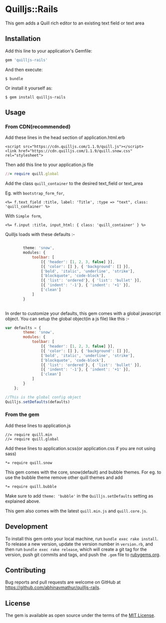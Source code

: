 # Quilljs::Rails

This gem adds a Quill rich editor to an existing text field or text area
## Installation

Add this line to your application's Gemfile:

```ruby
gem 'quilljs-rails'
```

And then execute:

    $ bundle

Or install it yourself as:

    $ gem install quilljs-rails


## Usage

### From CDN(recommended)
Add these lines in the head section of application.html.erb

    <script src="https://cdn.quilljs.com/1.1.9/quill.js"></script>
    <link href="https://cdn.quilljs.com/1.1.9/quill.snow.css" rel="stylesheet">
Then add this line to your application.js file

```ruby
//= require quill.global
```

Add the class ```quill_container``` to the desired text_field or text_area

Eg. with ```bootstrap_form_for```,

    <%= f.text_field :title, label: 'Title', :type => "text", class: 'quill_container' %>

With ```Simple form```,

    <%= f.input :title, input_html: { class: 'quill_container' } %>

Quilljs loads with these defaults :-
```javascript

        theme: 'snow',
        modules: {
            toolbar: [
                [{ 'header': [1, 2, 3, false] }],
                [{ 'color': [] }, { 'background': [] }],
                ['bold', 'italic', 'underline', 'strike'],
                ['blockquote', 'code-block'],
                [{ 'list': 'ordered'}, { 'list': 'bullet' }],
                [{ 'indent': '-1'}, { 'indent': '+1' }],
                ['clean']
            ]
        }
    
```

In order to customize your defaults, this gem comes with a global javascript object. You can 
setup the global object(in a js file) like this :-
```javascript 1.8
var defaults = {
        theme: 'snow',
        modules: {
            toolbar: [
                [{ 'header': [1, 2, 3, false] }],
                [{ 'color': [] }, { 'background': [] }],
                ['bold', 'italic', 'underline', 'strike'],
                ['blockquote', 'code-block'],
                [{ 'list': 'ordered'}, { 'list': 'bullet' }],
                [{ 'indent': '-1'}, { 'indent': '+1' }],
                ['clean']
            ]
        }
    };

//This is the global config object
Quilljs.setDefaults(defaults)
```
    
### From the gem
Add these lines to application.js

    //= require quill.min
    //= require quill.global
    
Add these lines to application.scss(or application.css if you are not using sass)
    
    *= require quill.snow
    
This gem comes with the core, snow(default) and bubble themes. For eg. to use the bubble theme
remove other quill themes and add

    *= require quill.bubble
    
Make sure to add ```theme: 'bubble'``` in the ```Quilljs.setDefaults``` setting as explained above.

This gem also comes with the latest ```quill.min.js``` and ```quill.core.js```.
## Development


To install this gem onto your local machine, run `bundle exec rake install`. To release a new version, update the version number in `version.rb`, and then run `bundle exec rake release`, which will create a git tag for the version, push git commits and tags, and push the `.gem` file to [rubygems.org](https://rubygems.org).

## Contributing

Bug reports and pull requests are welcome on GitHub at https://github.com/abhinavmathur/quilljs-rails.


## License

The gem is available as open source under the terms of the [MIT License](http://opensource.org/licenses/MIT).

